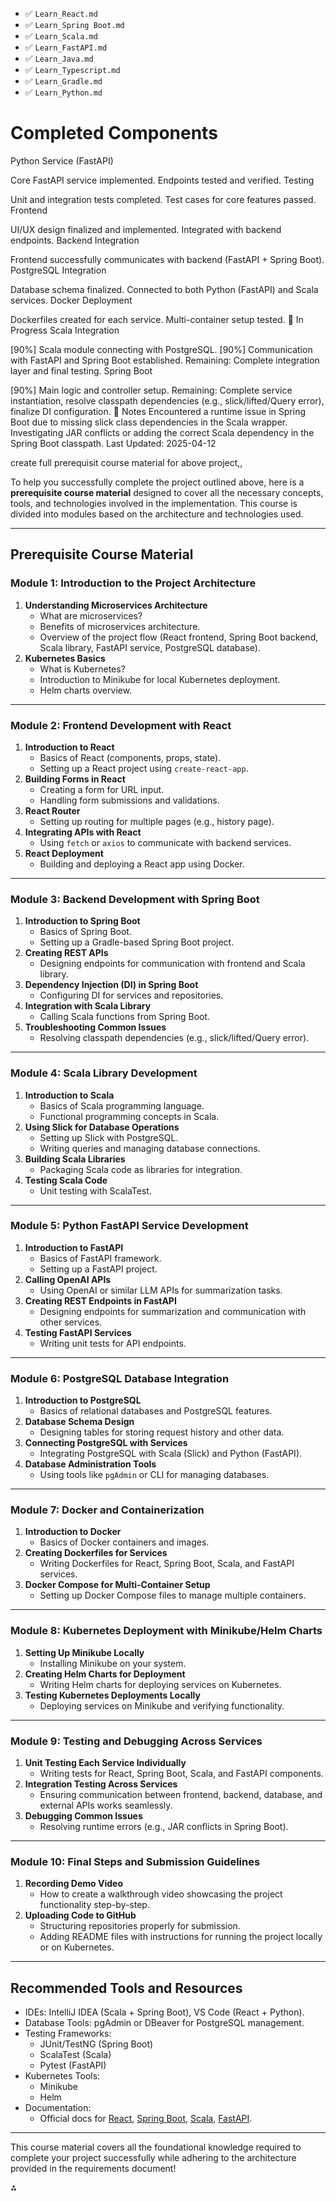 
- ✅ `Learn_React.md`
- ✅ `Learn_Spring Boot.md`
- ✅ `Learn_Scala.md`
- ✅ `Learn_FastAPI.md`
- ✅ `Learn_Java.md`
- ✅ `Learn_Typescript.md`
- ✅ `Learn_Gradle.md`
- ✅ `Learn_Python.md`

# Completed Components

Python Service (FastAPI)

Core FastAPI service implemented.
Endpoints tested and verified.
Testing

Unit and integration tests completed.
Test cases for core features passed.
Frontend

UI/UX design finalized and implemented.
Integrated with backend endpoints.
Backend Integration

Frontend successfully communicates with backend (FastAPI + Spring Boot).
PostgreSQL Integration

Database schema finalized.
Connected to both Python (FastAPI) and Scala services.
Docker Deployment

Dockerfiles created for each service.
Multi-container setup tested.
🚧 In Progress
Scala Integration

[90%] Scala module connecting with PostgreSQL.
[90%] Communication with FastAPI and Spring Boot established.
Remaining: Complete integration layer and final testing.
Spring Boot

[90%] Main logic and controller setup.
Remaining: Complete service instantiation, resolve classpath dependencies (e.g., slick/lifted/Query error), finalize DI configuration.
📝 Notes
Encountered a runtime issue in Spring Boot due to missing slick class dependencies in the Scala wrapper.
Investigating JAR conflicts or adding the correct Scala dependency in the Spring Boot classpath.
Last Updated: 2025-04-12

create full prerequisit course material for above project,,

To help you successfully complete the project outlined above, here is a **prerequisite course material** designed to cover all the necessary concepts, tools, and technologies involved in the implementation. This course is divided into modules based on the architecture and technologies used.

---

## **Prerequisite Course Material**

### **Module 1: Introduction to the Project Architecture**

1. **Understanding Microservices Architecture**
    - What are microservices?
    - Benefits of microservices architecture.
    - Overview of the project flow (React frontend, Spring Boot backend, Scala library, FastAPI service, PostgreSQL database).
2. **Kubernetes Basics**
    - What is Kubernetes?
    - Introduction to Minikube for local Kubernetes deployment.
    - Helm charts overview.

---

### **Module 2: Frontend Development with React**

1. **Introduction to React**
    - Basics of React (components, props, state).
    - Setting up a React project using `create-react-app`.
2. **Building Forms in React**
    - Creating a form for URL input.
    - Handling form submissions and validations.
3. **React Router**
    - Setting up routing for multiple pages (e.g., history page).
4. **Integrating APIs with React**
    - Using `fetch` or `axios` to communicate with backend services.
5. **React Deployment**
    - Building and deploying a React app using Docker.

---

### **Module 3: Backend Development with Spring Boot**

1. **Introduction to Spring Boot**
    - Basics of Spring Boot.
    - Setting up a Gradle-based Spring Boot project.
2. **Creating REST APIs**
    - Designing endpoints for communication with frontend and Scala library.
3. **Dependency Injection (DI) in Spring Boot**
    - Configuring DI for services and repositories.
4. **Integration with Scala Library**
    - Calling Scala functions from Spring Boot.
5. **Troubleshooting Common Issues**
    - Resolving classpath dependencies (e.g., slick/lifted/Query error).

---

### **Module 4: Scala Library Development**

1. **Introduction to Scala**
    - Basics of Scala programming language.
    - Functional programming concepts in Scala.
2. **Using Slick for Database Operations**
    - Setting up Slick with PostgreSQL.
    - Writing queries and managing database connections.
3. **Building Scala Libraries**
    - Packaging Scala code as libraries for integration.
4. **Testing Scala Code**
    - Unit testing with ScalaTest.

---

### **Module 5: Python FastAPI Service Development**

1. **Introduction to FastAPI**
    - Basics of FastAPI framework.
    - Setting up a FastAPI project.
2. **Calling OpenAI APIs**
    - Using OpenAI or similar LLM APIs for summarization tasks.
3. **Creating REST Endpoints in FastAPI**
    - Designing endpoints for summarization and communication with other services.
4. **Testing FastAPI Services**
    - Writing unit tests for API endpoints.

---

### **Module 6: PostgreSQL Database Integration**

1. **Introduction to PostgreSQL**
    - Basics of relational databases and PostgreSQL features.
2. **Database Schema Design**
    - Designing tables for storing request history and other data.
3. **Connecting PostgreSQL with Services**
    - Integrating PostgreSQL with Scala (Slick) and Python (FastAPI).
4. **Database Administration Tools**
    - Using tools like `pgAdmin` or CLI for managing databases.

---

### **Module 7: Docker and Containerization**

1. **Introduction to Docker**
    - Basics of Docker containers and images.
2. **Creating Dockerfiles for Services**
    - Writing Dockerfiles for React, Spring Boot, Scala, and FastAPI services.
3. **Docker Compose for Multi-Container Setup**
    - Setting up Docker Compose files to manage multiple containers.

---

### **Module 8: Kubernetes Deployment with Minikube/Helm Charts**

1. **Setting Up Minikube Locally**
    - Installing Minikube on your system.
2. **Creating Helm Charts for Deployment**
    - Writing Helm charts for deploying services on Kubernetes.
3. **Testing Kubernetes Deployments Locally**
    - Deploying services on Minikube and verifying functionality.

---

### **Module 9: Testing and Debugging Across Services**

1. **Unit Testing Each Service Individually**
    - Writing tests for React, Spring Boot, Scala, and FastAPI components.
2. **Integration Testing Across Services**
    - Ensuring communication between frontend, backend, database, and external APIs works seamlessly.
3. **Debugging Common Issues**
    - Resolving runtime errors (e.g., JAR conflicts in Spring Boot).

---

### **Module 10: Final Steps and Submission Guidelines**

1. **Recording Demo Video**
    - How to create a walkthrough video showcasing the project functionality step-by-step.
2. **Uploading Code to GitHub**
    - Structuring repositories properly for submission.
    - Adding README files with instructions for running the project locally or on Kubernetes.

---

## Recommended Tools and Resources

- IDEs: IntelliJ IDEA (Scala + Spring Boot), VS Code (React + Python).
- Database Tools: pgAdmin or DBeaver for PostgreSQL management.
- Testing Frameworks:
    - JUnit/TestNG (Spring Boot)
    - ScalaTest (Scala)
    - Pytest (FastAPI)
- Kubernetes Tools:
    - Minikube
    - Helm
- Documentation:
    - Official docs for [React](https://reactjs.org/), [Spring Boot](https://spring.io/projects/spring-boot), [Scala](https://www.scala-lang.org/), [FastAPI](https://fastapi.tiangolo.com/).

---

This course material covers all the foundational knowledge required to complete your project successfully while adhering to the architecture provided in the requirements document!

<div>⁂</div>

[^1]: https://pplx-res.cloudinary.com/image/upload/v1744519956/user_uploads/CfdeaiCtHeESKdZ/Screenshot-2025-04-11-155850.jpg

[^2]: https://pplx-res.cloudinary.com/image/upload/v1744519956/user_uploads/KStEkIKnwJGJCfs/Screenshot-2025-04-11-155830.jpg

[^3]: https://pplx-res.cloudinary.com/image/upload/v1744519956/user_uploads/mZTQwveTrbsBNHG/Screenshot-2025-04-11-155917.jpg

